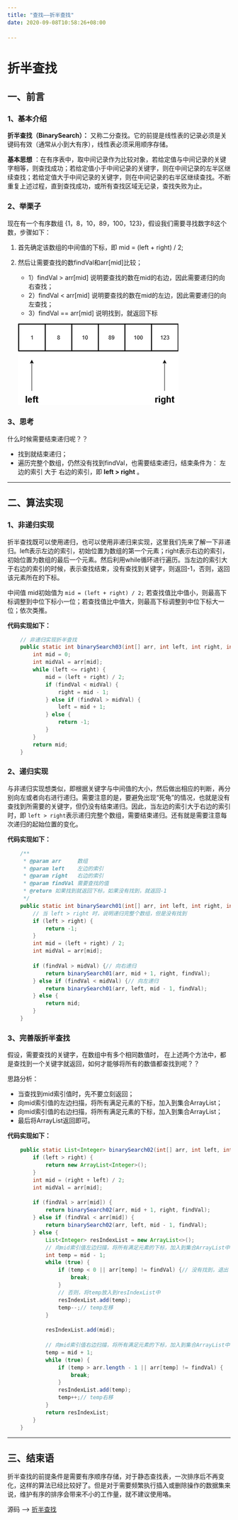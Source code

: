 ```yaml
---
title: "查找——折半查找"
date: 2020-09-08T10:58:26+08:00

---
```


# 折半查找

## 一、前言

### 1、基本介绍

**折半查找（BinarySearch）：** 又称二分查找。它的前提是线性表的记录必须是关键码有效（通常从小到大有序），线性表必须采用顺序存储。

**基本思想** ：在有序表中，取中间记录作为比较对象，若给定值与中间记录的关键字相等，则查找成功；若给定值小于中间记录的关键字，则在中间记录的左半区继续查找；若给定值大于中间记录的关键字，则在中间记录的右半区继续查找。不断重复上述过程，直到查找成功，或所有查找区域无记录，查找失败为止。

### 2、举栗子

现在有一个有序数组 {1，8，10，89，100，123}，假设我们需要寻找数字8这个数，步骤如下：

1.   首先确定该数组的中间值的下标，即 mid = (left + right) / 2;

2.   然后让需要查找的数findVal和arr[mid]比较；

     -    1）findVal > arr[mid] 说明要查找的数在mid的右边，因此需要递归的向右查找；
     -    2）findVal < arr[mid] 说明要查找的数在mid的左边，因此需要递归的向左查找；
     -    3）findVal == arr[mid] 说明找到，就返回下标

     ![binarysearch](https://raw.githubusercontent.com/QuakeWang/quakewang.github.io/master/imag/binarySearch.png)

### 3、思考

什么时候需要结束递归呢？？

-    找到就结束递归；
-    遍历完整个数组，仍然没有找到findVal，也需要结束递归，结束条件为： 左边的索引 大于 右边的索引，即 **left > right** 。

---

## 二、算法实现

### 1、非递归实现

折半查找既可以使用递归，也可以使用非递归来实现，这里我们先来了解一下非递归。left表示左边的索引，初始位置为数组的第一个元素；right表示右边的索引，初始位置为数组的最后一个元素。然后利用while循环进行遍历。当左边的索引大于右边的索引的时候，表示查找结束，没有查找到关键字，则返回-1，否则，返回该元素所在的下标。

中间值 mid初始值为 `mid = (left + right) / 2;` 若查找值比中值小，则最高下标调整到中位下标小一位；若查找值比中值大，则最高下标调整到中位下标大一位；依次类推。

**代码实现如下：**

```java
    // 非递归实现折半查找
    public static int binarySearch03(int[] arr, int left, int right, int findVal) {
        int mid = 0;
        int midVal = arr[mid];
        while (left <= right) {
            mid = (left + right) / 2;
            if (findVal < midVal) {
                right = mid - 1;
            } else if (findVal > midVal) {
                left = mid + 1;
            } else {
                return -1;
            }
        }
        return mid;
    }
```

### 2、递归实现

与非递归实现想类似，即根据关键字与中间值的大小，然后做出相应的判断，再分别向左或者向右进行递归。需要注意的是，要避免出现“死龟”的情况，也就是没有查找到所需要的关键字，但仍没有结束递归。因此，当左边的索引大于右边的索引时，即 `left > right`表示递归完整个数组，需要结束递归。还有就是需要注意每次递归的起始位置的变化。

**代码实现如下：**

```java
    /**
     * @param arr     数组
     * @param left    左边的索引
     * @param right   右边的索引
     * @param findVal 需要查找的值
     * @return 如果找到就返回下标，如果没有找到，就返回-1
     */
    public static int binarySearch01(int[] arr, int left, int right, int findVal) {
        // 当 left > right 时，说明递归完整个数组，但是没有找到
        if (left > right) {
            return -1;
        }
        int mid = (left + right) / 2;
        int midVal = arr[mid];

        if (findVal > midVal) {// 向右递归
            return binarySearch01(arr, mid + 1, right, findVal);
        } else if (findVal < midVal) {// 向左递归
            return binarySearch01(arr, left, mid - 1, findVal);
        } else {
            return mid;
        }
    }

```

### 3、完善版折半查找

假设，需要查找的关键字，在数组中有多个相同数值时， 在上述两个方法中，都是查找到一个关键字就返回，如何才能够将所有的数值都查找到呢？？

思路分析：

-    当查找到mid索引值时，先不要立刻返回；
-    向mid索引值的左边扫描，将所有满足元素的下标，加入到集合ArrayList；
-    向mid索引值的右边扫描，将所有满足元素的下标，加入到集合ArrayList；
-    最后将ArrayList返回即可。

**代码实现如下：**

```java
    public static List<Integer> binarySearch02(int[] arr, int left, int right, int findVal) {
        if (left > right) {
            return new ArrayList<Integer>();
        }
        int mid = (right + left) / 2;
        int midVal = arr[mid];

        if (findVal > arr[mid]) {
            return binarySearch02(arr, mid + 1, right, findVal);
        } else if (findVal < arr[mid]) {
            return binarySearch02(arr, left, mid - 1, findVal);
        } else {
            List<Integer> resIndexList = new ArrayList<>();
            // 向mid索引值左边扫描，将所有满足元素的下标，加入到集合ArrayList中
            int temp = mid - 1;
            while (true) {
                if (temp < 0 || arr[temp] != findVal) {// 没有找到，退出
                    break;
                }
                // 否则，将temp放入到resIndexList中
                resIndexList.add(temp);
                temp--;// temp左移
            }

            resIndexList.add(mid);

            // 向mid索引值右边扫描，将所有满足元素的下标，加入到集合ArrayList中
            temp = mid + 1;
            while (true) {
                if (temp > arr.length - 1 || arr[temp] != findVal) {
                    break;
                }
                resIndexList.add(temp);
                temp++;// temp右移
            }
            return resIndexList;
        }
    }
```

---

## 三、结束语

折半查找的前提条件是需要有序顺序存储，对于静态查找表，一次排序后不再变化，这样的算法已经比较好了。但是对于需要频繁执行插入或删除操作的数据集来说，维护有序的排序会带来不小的工作量，就不建议使用咯。

源码 ——> [折半查找](https://github.com/QuakeWang/DataStructure/blob/master/src/com/quake/search/BinarySearch.java)
